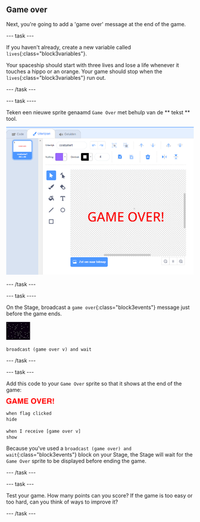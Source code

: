 ## Game over

Next, you're going to add a 'game over' message at the end of the game.

\--- task \---

If you haven't already, create a new variable called `lives`{:class="block3variables"}.

Your spaceship should start with three lives and lose a life whenever it touches a hippo or an orange. Your game should stop when the `lives`{:class="block3variables"} run out.

\--- /task \---

\--- task \----

Teken een nieuwe sprite genaamd ` Game Over ` met behulp van de ** tekst ** tool.

![screenshot](images/invaders-game-over.png)

\--- /task \---

\--- task \----

On the Stage, broadcast a `game over`{:class="block3events"} message just before the game ends.

![gameover sprite](images/stage-sprite.png)

```blocks3
broadcast (game over v) and wait
```

\--- /task \---

\--- task \---

Add this code to your `Game Over` sprite so that it shows at the end of the game:

![gameover sprite](images/gameover-sprite.png)

```blocks3
when flag clicked
hide

when I receive [game over v]
show
```

Because you've used a `broadcast (game over) and wait`{:class="block3events"} block on your Stage, the Stage will wait for the `Game Over` sprite to be displayed before ending the game.

\--- /task \---

\--- task \---

Test your game. How many points can you score? If the game is too easy or too hard, can you think of ways to improve it?

\--- /task \---